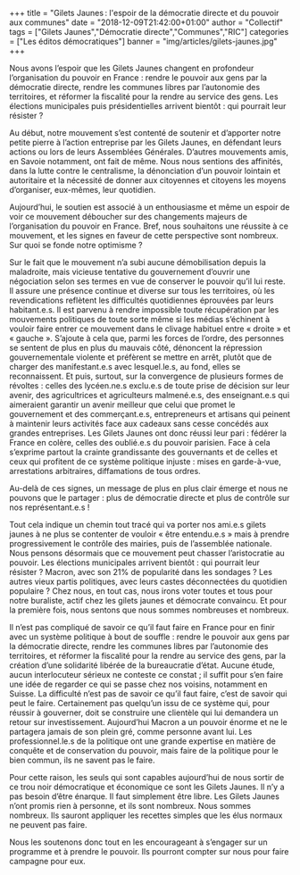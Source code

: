 +++
title = "Gilets Jaunes : l'espoir de la démocratie directe et du pouvoir aux communes"
date = "2018-12-09T21:42:00+01:00"
author = "Collectif"
tags = ["Gilets Jaunes","Démocratie directe","Communes","RIC"]
categories = ["Les éditos démocratiques"]
banner = "img/articles/gilets-jaunes.jpg"
+++

Nous avons l’espoir que les Gilets Jaunes changent en profondeur l’organisation
du pouvoir en France : rendre le pouvoir aux gens par la démocratie directe,
rendre les communes libres par l’autonomie des territoires, et réformer la
fiscalité pour la rendre au service des gens. Les élections municipales puis
présidentielles arrivent bientôt : qui pourrait leur résister ?

Au début, notre mouvement s’est contenté de soutenir et d’apporter notre petite
pierre à l’action entreprise par les Gilets Jaunes, en défendant leurs actions
ou lors de leurs Assemblées Générales. D’autres mouvements amis, en Savoie
notamment, ont fait de même. Nous nous sentions des affinités, dans la lutte
contre le centralisme, la dénonciation d’un pouvoir lointain et autoritaire et
la nécessité de donner aux citoyennes et citoyens les moyens d’organiser,
eux-mêmes, leur quotidien.

Aujourd’hui, le soutien est associé à un enthousiasme et même un espoir de voir
ce mouvement déboucher sur des changements majeurs de l’organisation du pouvoir
en France. Bref, nous souhaitons une réussite à ce mouvement, et les signes en
faveur de cette perspective sont nombreux. Sur quoi se fonde notre optimisme ?

Sur le fait que le mouvement n’a subi aucune démobilisation depuis la
maladroite, mais vicieuse tentative du gouvernement d’ouvrir une négociation
selon ses termes en vue de conserver le pouvoir qu’il lui reste. Il assure une
présence continue et diverse sur tous les territoires, où les revendications
reflètent les difficultés quotidiennes éprouvées par leurs habitant.e.s. Il est
parvenu à rendre impossible toute récupération par les mouvements politiques de
toute sorte même si les médias s’échinent à vouloir faire entrer ce mouvement
dans le clivage habituel entre « droite » et « gauche ». S’ajoute à cela que,
parmi les forces de l’ordre, des personnes se sentent de plus en plus du
mauvais côté, dénoncent la répression gouvernementale violente et préfèrent se
mettre en arrêt, plutôt que de charger des manifestant.e.s avec lesquel.le.s,
au fond, elles se reconnaissent. Et puis, surtout, sur la convergence de
plusieurs formes de révoltes : celles des lycéen.ne.s exclu.e.s de toute prise
de décision sur leur avenir, des agricultrices et agriculteurs malmené.e.s, des
enseignant.e.s qui aimeraient garantir un avenir meilleur que celui que promet
le gouvernement et des commerçant.e.s, entrepreneurs et artisans qui peinent à
maintenir leurs activités face aux cadeaux sans cesse concédés aux grandes
entreprises. Les Gilets Jaunes ont donc réussi leur pari : fédérer la France en
colère, celles des oublié.e.s du pouvoir parisien. Face à cela s’exprime
partout la crainte grandissante des gouvernants et de celles et ceux qui
profitent de ce système politique injuste : mises en garde-à-vue, arrestations
arbitraires, diffamations de tous ordres.

Au-delà de ces signes, un message de plus en plus clair émerge et nous ne
pouvons que le partager : plus de démocratie directe et plus de contrôle sur
nos représentant.e.s !

Tout cela indique un chemin tout tracé qui va porter nos ami.e.s gilets jaunes
à ne plus se contenter de vouloir « être entendu.e.s » mais à prendre
progressivement le contrôle des mairies, puis de l’assemblée nationale. Nous
pensons désormais que ce mouvement peut chasser l’aristocratie au pouvoir. Les
élections municipales arrivent bientôt : qui pourrait leur résister ? Macron,
avec son 21% de popularité dans les sondages ? Les autres vieux partis
politiques, avec leurs castes déconnectées du quotidien populaire ? Chez nous,
en tout cas, nous irons voter toutes et tous pour notre buraliste, actif chez
les gilets jaunes et démocrate convaincu. Et pour la première fois, nous
sentons que nous sommes nombreuses et nombreux.

Il n’est pas compliqué de savoir ce qu’il faut faire en France pour en finir
avec un système politique à bout de souffle : rendre le pouvoir aux gens par la
démocratie directe, rendre les communes libres par l’autonomie des territoires,
et réformer la fiscalité pour la rendre au service des gens, par la création
d’une solidarité libérée de la bureaucratie d’état. Aucune étude, aucun
interlocuteur sérieux ne conteste ce constat ; il suffit pour s’en faire une
idée de regarder ce qui se passe chez nos voisins, notamment en Suisse. La
difficulté n’est pas de savoir ce qu’il faut faire, c’est de savoir qui peut le
faire. Certainement pas quelqu’un issu de ce système qui, pour réussir à
gouverner, doit se construire une clientèle qui lui demandera un retour sur
investissement. Aujourd’hui Macron a un pouvoir énorme et ne le partagera
jamais de son plein gré, comme personne avant lui. Les professionnel.le.s de la
politique ont une grande expertise en matière de conquête et de conservation du
pouvoir, mais faire de la politique pour le bien commun, ils ne savent pas le
faire.

Pour cette raison, les seuls qui sont capables aujourd’hui de nous sortir de ce
trou noir démocratique et économique ce sont les Gilets Jaunes. Il n’y a pas
besoin d’être énarque. Il faut simplement être libre. Les Gilets Jaunes n’ont
promis rien à personne, et ils sont nombreux. Nous sommes nombreux. Ils sauront
appliquer les recettes simples que les élus normaux ne peuvent pas faire. 

Nous les soutenons donc tout en les encourageant à s’engager sur un programme
et à prendre le pouvoir. Ils pourront compter sur nous pour faire campagne pour
eux.
